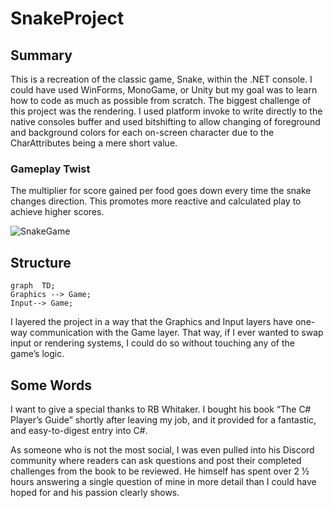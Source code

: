 # SnakeProject

## Summary
This is a recreation of the classic game, Snake, within the .NET console. I could have used WinForms, MonoGame, or Unity but my goal was to learn how to code as much as possible from scratch. The biggest challenge of this project was the rendering. I used platform invoke to write directly to the native consoles buffer and used bitshifting to allow changing of foreground and background colors for each on-screen character due to the CharAttributes being a mere short value.

### Gameplay Twist
The multiplier for score gained per food goes down every time the snake changes direction. This promotes more reactive and calculated play to achieve higher scores.

![SnakeGame](https://user-images.githubusercontent.com/84935671/180485812-405c4797-a6dd-4141-9757-52fd049f5fdf.gif)

## Structure
```mermaid
graph  TD;  
Graphics --> Game;  
Input--> Game;  
```
I layered the project in a way that the Graphics and Input layers have one-way communication with the Game layer. That way, if I ever wanted to swap input or rendering systems, I could do so without touching any of the game’s logic.


## Some Words

I want to give a special thanks to RB Whitaker. I bought his book “The C# Player’s Guide” shortly after leaving my job, and it provided for a fantastic, and easy-to-digest entry into C#. 

As someone who is not the most social, I was even pulled into his Discord community where readers can ask questions and post their completed challenges from the book to be reviewed. He himself has spent over 2 ½ hours answering a single question of mine in more detail than I could have hoped for and his passion clearly shows.
